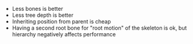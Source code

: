 - Less bones is better
- Less tree depth is better
- Inheriting position from parent is cheap
- Having a second root bone for "root motion" of the skeleton is ok, but hierarchy negatively affects performance
